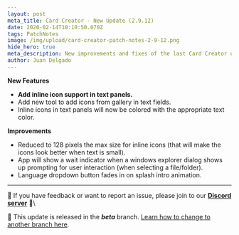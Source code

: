 ```yaml
---
layout: post
meta_title: Card Creator - New Update (2.9.12)
date: 2020-02-14T10:10:50.070Z
tags: PatchNotes
image: /img/upload/card-creator-patch-notes-2-9-12.png
hide_hero: true
meta_description: New improvements and fixes of the last Card Creator update!
author: Juan Delgado
---
```

<!--StartFragment-->

**New Features**

* **Add inline icon support in text panels.**
* Add new tool to add icons from gallery in text fields.
* Inline icons in text panels will now be colored with the appropriate text color.

**Improvements**

* Reduced to 128 pixels the max size for inline icons (that will make the icons look better when text is small).
* App will show a wait indicator when a windows explorer dialog shows up prompting for user interaction (when selecting a file/folder).
* Language dropdown button fades in on splash intro animation.


---

📌 If you have feedback or want to report an issue, please join to our **[Discord server](http://discord.gg/pixelatto)** 💬\

📌 This update is released in the ***beta*** branch. [Learn how to change to another branch here](/blog/beta-and-legacy-versions).